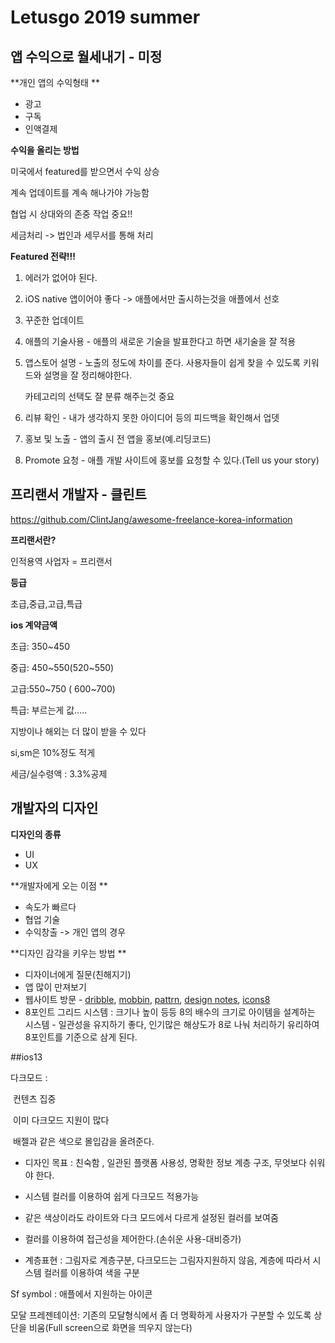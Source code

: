 # Letusgo 2019 summer



## 앱 수익으로 월세내기 - 미정

**개인 앱의 수익형태 **

- 광고
- 구독
- 인액결제

**수익을 올리는 방법**

미국에서 featured를 받으면서 수익 상승

계속 업데이트를 계속 해나가야 가능함

협업 시 상대와의 존중 작업 중요!!

세금처리 -> 법인과 세무서를 통해 처리

**Featured 전략!!!**

1. 에러가 없어야 된다.

2. iOS native 앱이어야 좋다 -> 애플에서만 출시하는것을 애플에서 선호

3. 꾸준한 업데이트

4. 애플의 기술사용 - 애플의 새로운 기술을 발표한다고 하면 새기술을 잘 적용

5. 앱스토어 설명 - 노출의 정도에 차이를 준다. 사용자들이 쉽게 찾을 수 있도록 키워드와 설명을 잘 정리해야한다. 

   카테고리의 선택도 잘 분류 해주는것 중요

6. 리뷰 확인 - 내가 생각하지 못한 아이디어 등의 피드백을 확인해서 업뎃

7. 홍보 및 노출 - 앱의 출시 전 앱을 홍보(예.리딩코드)

8. Promote 요청 - 애플 개발 사이트에 홍보를 요청할 수 있다.(Tell us your story)



## 프리랜서 개발자 - 클린트

https://github.com/ClintJang/awesome-freelance-korea-information

**프리랜서란?**

인적용역 사업자 = 프리랜서

**등급**

초급,중급,고급,특급

**ios 계약금액**

초급: 350~450

중급: 450~550(520~550)

고급:550~750 ( 600~700)

특급: 부르는게 값…..



지방이나 해외는 더 많이 받을 수 있다

si,sm은 10%정도 적게



세금/실수령액 : 3.3%공제



## 개발자의 디자인

**디자인의 종류**

- UI
- UX

**개발자에게 오는 이점 **

- 속도가 빠르다 
- 협업 기술
- 수익창출 -> 개인 앱의 경우

**디자인 감각을 키우는 방법 **

- 디자이너에게 질문(친해지기)
- 앱 많이 만져보기
- 웹사이트 방문 - [dribble](https://dribbble.com/), [mobbin](https://mobbin.design/), [pattrn](https://www.pttrns.com/), [design notes](https://www.designnotes.co/), [icons8](https://icons8.com/)
- 8포인트 그리드 시스템 : 크기나 높이 등등 8의 배수의 크기로 아이템을 설계하는 시스템 - 일관성을 유지하기 좋다, 인기많은 해상도가 8로 나눠 처리하기 유리하여 8포인트를 기준으로 삼게 된다.



##ios13

다크모드 : 

​    컨텐츠 집중

​    이미 다크모드 지원이 많다

​    배젤과 같은 색으로 몰입감을 올려준다.

- 디자인 목표 : 친숙함 , 일관된 플랫폼 사용성, 명확한 정보 계층 구조, 무엇보다 쉬워야 한다.
- 시스템 컬러를 이용하여 쉽게 다크모드 적용가능
- 같은 색상이라도 라이트와 다크 모드에서 다르게 설정된 컬러를 보여줌
- 컬러를 이용하여 접근성을 제어한다.(손쉬운 사용-대비증가)

- 계층표현 : 그림자로 계층구분, 다크모드는 그림자지원하지 않음, 계층에 따라서 시스템 컬러를 이용하여 색을 구분

Sf symbol : 애플에서 지원하는 아이콘

모달 프레젠테이션: 기존의 모달형식에서 좀 더 명확하게 사용자가 구분할 수 있도록 상단을 비움(Full screen으로 화면을 띄우지 않는다)